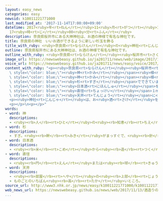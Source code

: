 ```yaml
---
layout: easy_news
categories: easy
newsid: k10011221771000
last_modified_at: '2017-11-14T17:00:00+09:00'
datetime: 2017<ruby>年<rt>ねん</rt></ruby>11<ruby>月<rt>がつ</rt></ruby>14<ruby>日<rt>にち</rt></ruby>
  17<ruby>時<rt>じ</rt></ruby>00<ruby>分<rt>ふん</rt></ruby>
description: 奈良県桜井市にある大神神社は、お酒の神様で有名な神社です。
title: 奈良県の神社　いいお酒ができるように新しい杉玉を飾る
title_with_ruby: <ruby>奈良県<rt>ならけん</rt></ruby>の<ruby>神社<rt>じんじゃ</rt></ruby>　いいお<ruby>酒<rt>さけ</rt></ruby>ができるように<ruby>新<rt>あたら</rt></ruby>しい<ruby>杉玉<rt>すぎたま</rt></ruby>を<ruby>飾<rt>かざ</rt></ruby>る
outline: 奈良県桜井市にある大神神社は、お酒の神様で有名な神社です。
outline_with_ruby: <ruby>奈良県<rt>ならけん</rt></ruby><ruby>桜井市<rt>さくらいし</rt></ruby>にある<ruby>大神神社<rt>おおみわじんじゃ</rt></ruby>は、お<ruby>酒<rt>さけ</rt></ruby>の<ruby>神<rt>かみ</rt></ruby><ruby>様<rt>さま</rt></ruby>で<ruby>有名<rt>ゆうめい</rt></ruby>な<ruby>神社<rt>じんじゃ</rt></ruby>です。
image_url: https://newswebeasy.github.io/ja201711/news/web/image/2017/11/13/K10011221771_1711131425_1711131430_01_03.jpg
voice_url: https://newswebeasy.github.io/ja201711/news/easy/voice/2017/11/14/k10011221771000.mp3
content_with_ruby: "<p><ruby>奈良県<rt>ならけん</rt></ruby><ruby>桜井市<rt>さくらいし</rt></ruby>にある<ruby>大神神社<rt>おおみわじんじゃ</rt></ruby>は、お<ruby>酒<rt>さけ</rt></ruby>の<span\
  \ style=\"color: blue;\"><ruby>神<rt>かみ</rt></ruby></span><ruby>様<rt>さま</rt></ruby>で<ruby>有名<rt>ゆうめい</rt></ruby>な<ruby>神社<rt>じんじゃ</rt></ruby>です。いいお<ruby>酒<rt>さけ</rt></ruby>をつくることができるように<ruby>祈<rt>いの</rt></ruby>って、<ruby>丸<rt>まる</rt></ruby>くて<ruby>大<rt>おお</rt></ruby>きい<ruby>杉玉<rt>すぎたま</rt></ruby>を<ruby>神社<rt>じんじゃ</rt></ruby>の<ruby>建物<rt>たてもの</rt></ruby>に<ruby>飾<rt>かざ</rt></ruby>っています。この<ruby>杉玉<rt>すぎたま</rt></ruby>は、<ruby>大神神社<rt>おおみわじんじゃ</rt></ruby>の<span\
  \ style=\"color: blue;\"><ruby>神<rt>かみ</rt></ruby></span><ruby>様<rt>さま</rt></ruby>になっている<ruby>三輪山<rt>みわやま</rt></ruby>の<span\
  \ style=\"color: blue;\"><ruby>杉<rt>すぎ</rt></ruby></span>でできています。</p>\n<p><ruby>今年<rt>ことし</rt></ruby>も<span\
  \ style=\"color: blue;\"><ruby>日本酒<rt>にほんしゅ</rt></ruby></span>をつくり<ruby>始<rt>はじ</rt></ruby>める<ruby>季節<rt>きせつ</rt></ruby>になって、１３<ruby>日<rt>にち</rt></ruby>に<ruby>新<rt>あたら</rt></ruby>しい<ruby>杉玉<rt>すぎたま</rt></ruby>を<ruby>飾<rt>かざ</rt></ruby>りました。<ruby>大<rt>おお</rt></ruby>きさは<span\
  \ style=\"color: blue;\"><ruby>直径<rt>ちょっけい</rt></ruby></span>１ｍ７０ｃｍ、<ruby>重<rt>おも</rt></ruby>さは２５０ｋｇです。<ruby>神社<rt>じんじゃ</rt></ruby>の<ruby>人<rt>ひと</rt></ruby>が８<ruby>人<rt>にん</rt></ruby>で<ruby>建物<rt>たてもの</rt></ruby>の<span\
  \ style=\"color: blue;\"><ruby>天井<rt>てんじょう</rt></ruby></span>に<ruby>杉玉<rt>すぎたま</rt></ruby>を<ruby>飾<rt>かざ</rt></ruby>りました。</p>\n\
  <p><ruby>神社<rt>じんじゃ</rt></ruby>は、お<ruby>酒<rt>さけ</rt></ruby>をつくる<ruby>会社<rt>かいしゃ</rt></ruby>で<ruby>飾<rt>かざ</rt></ruby>るための<ruby>杉玉<rt>すぎたま</rt></ruby>もたくさん<ruby>用意<rt>ようい</rt></ruby>しました。</p>\n\
  <p></p>\n<p></p>"
words:
- word: 神
  descriptions:
  - <ruby><rb>人</rb><rt>ひと</rt></ruby>の<ruby><rb>知恵</rb><rt>ちえ</rt></ruby>では<ruby><rb>考</rb><rt>かんが</rt></ruby>えられない、ふしぎな<ruby><rb>力</rb><rt>ちから</rt></ruby>を<ruby><rb>持</rb><rt>も</rt></ruby>つと<ruby><rb>信</rb><rt>しん</rt></ruby>じられているもの。
- word: 杉
  descriptions:
  - すぎ。<ruby><rb>幹</rb><rt>みき</rt></ruby>がまっすぐで、<ruby><rb>針</rb><rt>はり</rt></ruby>のような<ruby><rb>葉</rb><rt>は</rt></ruby>が<ruby><rb>一年</rb><rt>いちねん</rt></ruby>じゅう<ruby><rb>緑色</rb><rt>みどりいろ</rt></ruby>をしている<ruby><rb>高木</rb><rt>こうぼく</rt></ruby>。<ruby><rb>建築</rb><rt>けんちく</rt></ruby>や<ruby><rb>家具</rb><rt>かぐ</rt></ruby>などに<ruby><rb>使</rb><rt>つか</rt></ruby>われる。
- word: 日本酒
  descriptions:
  - <ruby><rb>米</rb><rt>こめ</rt></ruby>から<ruby><rb>造</rb><rt>つく</rt></ruby>る、<ruby><rb>日本特有</rb><rt>にっぽんとくゆう</rt></ruby>の<ruby><rb>酒</rb><rt>さけ</rt></ruby>。<ruby><rb>清酒</rb><rt>せいしゅ</rt></ruby>。
- word: 直径
  descriptions:
  - <ruby><rb>円</rb><rt>えん</rt></ruby>または<ruby><rb>球</rb><rt>きゅう</rt></ruby>の<ruby><rb>中心</rb><rt>ちゅうしん</rt></ruby>を<ruby><rb>通</rb><rt>とお</rt></ruby>って、<ruby><rb>円周</rb><rt>えんしゅう</rt></ruby>や<ruby><rb>球面上</rb><rt>きゅうめんじょう</rt></ruby>の<ruby><rb>二点</rb><rt>にてん</rt></ruby>を<ruby><rb>結</rb><rt>むす</rt></ruby>ぶ<ruby><rb>直線</rb><rt>ちょくせん</rt></ruby>。さしわたし。
- word: 天井
  descriptions:
  - <ruby><rb>部屋</rb><rt>へや</rt></ruby>の<ruby><rb>上部</rb><rt>じょうぶ</rt></ruby>に<ruby><rb>板</rb><rt>いた</rt></ruby>を<ruby><rb>張</rb><rt>は</rt></ruby>ったもの。また、その<ruby><rb>部分</rb><rt>ぶぶん</rt></ruby>。
  - ものごとのいちばん<ruby><rb>高</rb><rt>たか</rt></ruby>いところ。
source_url: http://www3.nhk.or.jp/news/easy/k10011221771000/k10011221771000.html
web_news_url: https://newswebeasy.github.io/news/web/2017/11/13/酒造りのお守り大杉玉の掛け替え-奈良-桜井
...
```

